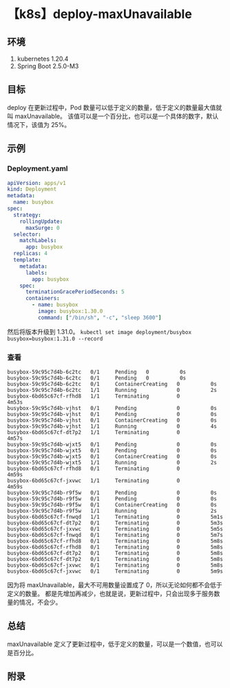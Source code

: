 # 【k8s】deploy-maxUnavailable

## 环境

1. kubernetes 1.20.4
2. Spring Boot 2.5.0-M3

## 目标

deploy 在更新过程中，Pod 数量可以低于定义的数量，低于定义的数量最大值就叫 maxUnavailable。
该值可以是一个百分比，也可以是一个具体的数字，默认情况下，该值为 25%。

## 示例

### Deployment.yaml

```yaml
apiVersion: apps/v1
kind: Deployment
metadata:
  name: busybox
spec:
  strategy:
    rollingUpdate:
      maxSurge: 0
  selector:
    matchLabels:
      app: busybox
  replicas: 4
  template:
    metadata:
      labels:
        app: busybox
    spec:
      terminationGracePeriodSeconds: 5
      containers:
        - name: busybox
          image: busybox:1.30.0
          command: ["/bin/sh", "-c", "sleep 3600"]
```

然后将版本升级到 1.31.0。
`kubectl set image deployment/busybox busybox=busybox:1.31.0 --record`

### 查看

```
busybox-59c95c7d4b-6c2tc   0/1     Pending   0          0s
busybox-59c95c7d4b-6c2tc   0/1     Pending   0          0s
busybox-59c95c7d4b-6c2tc   0/1     ContainerCreating   0          0s
busybox-59c95c7d4b-6c2tc   1/1     Running             0          2s
busybox-6bd65c67cf-rfhd8   1/1     Terminating         0          4m53s
busybox-59c95c7d4b-vjhst   0/1     Pending             0          0s
busybox-59c95c7d4b-vjhst   0/1     Pending             0          0s
busybox-59c95c7d4b-vjhst   0/1     ContainerCreating   0          0s
busybox-59c95c7d4b-vjhst   1/1     Running             0          4s
busybox-6bd65c67cf-dt7p2   1/1     Terminating         0          4m57s
busybox-59c95c7d4b-wjxt5   0/1     Pending             0          0s
busybox-59c95c7d4b-wjxt5   0/1     Pending             0          0s
busybox-59c95c7d4b-wjxt5   0/1     ContainerCreating   0          0s
busybox-59c95c7d4b-wjxt5   1/1     Running             0          2s
busybox-6bd65c67cf-rfhd8   0/1     Terminating         0          4m59s
busybox-6bd65c67cf-jxvwc   1/1     Terminating         0          4m59s
busybox-59c95c7d4b-r9f5w   0/1     Pending             0          0s
busybox-59c95c7d4b-r9f5w   0/1     Pending             0          0s
busybox-59c95c7d4b-r9f5w   0/1     ContainerCreating   0          0s
busybox-59c95c7d4b-r9f5w   1/1     Running             0          2s
busybox-6bd65c67cf-fnwqd   1/1     Terminating         0          5m1s
busybox-6bd65c67cf-dt7p2   0/1     Terminating         0          5m3s
busybox-6bd65c67cf-jxvwc   0/1     Terminating         0          5m5s
busybox-6bd65c67cf-fnwqd   0/1     Terminating         0          5m7s
busybox-6bd65c67cf-rfhd8   0/1     Terminating         0          5m8s
busybox-6bd65c67cf-rfhd8   0/1     Terminating         0          5m8s
busybox-6bd65c67cf-dt7p2   0/1     Terminating         0          5m8s
busybox-6bd65c67cf-dt7p2   0/1     Terminating         0          5m8s
busybox-6bd65c67cf-jxvwc   0/1     Terminating         0          5m8s
busybox-6bd65c67cf-jxvwc   0/1     Terminating         0          5m9s
```

因为将 maxUnavailable，最大不可用数量设置成了 0，所以无论如何都不会低于定义的数量。
都是先增加再减少，也就是说，更新过程中，只会出现多于服务数量的情况，不会少。

## 总结

maxUnavailable 定义了更新过程中，低于定义的数量，可以是一个数值，也可以是百分比。

## 附录
